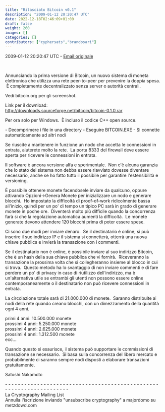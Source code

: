 ```yaml
---
title: "Rilasciato Bitcoin v0.1"
description: "2009-01-12 20:20:47 UTC"
date: 2022-12-18T02:46:09+01:00
draft: false
weight: 260
images: []
categories: []
contributors: ["cyphersats","brandosari"]
---
```


2009-01-12 20:20:47 UTC - [Email originale](https://www.metzdowd.com/pipermail/cryptography/2009-January/014994.html)

<br>

Annunciando la prima versione di Bitcoin, un nuovo sistema di moneta elettronica che utilizza una rete peer-to-peer per prevenire la doppia spesa. &nbsp;È completamente decentralizzato senza server o autorità centrali.

Vedi bitcoin.org per gli screenshot.

Link per il download:<br>
<http://downloads.sourceforge.net/bitcoin/bitcoin-0.1.0.rar>

Per ora solo per Windows. &nbsp;È incluso il codice C++ open source.

\- Decomprimere i file in una directory
\- Eseguire BITCOIN.EXE
\- Si connette automaticamente ad altri nodi

Se riuscite a mantenere in funzione un nodo che accetta le connessioni in entrata, aiuterete molto la rete. &nbsp;La porta 8333 del firewall deve essere aperta per ricevere le connessioni in entrata.

Il software è ancora versione alfa e sperimentale. &nbsp;Non c'è alcuna garanzia che lo stato del sistema non debba essere riavviato dovesse diventare necessario, anche se ho fatto tutto il possibile per garantire l'estensibilità e versioning.

È possibile ottenere monete facendosele inviare da qualcuno, oppure attivando Opzioni->Genera Monete per inizializzare un nodo e generare blocchi. &nbsp;Ho impostato la difficoltà di proof-of-work ridicolmente bassa all'inizio, quindi per un po' di tempo un tipico PC sarà in grado di generare monete in poche ore. &nbsp;Diventerà molto più difficile quando la concorrenza farà sì che la regolazione automatica aumenti la difficoltà. &nbsp;Le monete generate devono attendere 120 blocchi prima di poter essere spese.

Ci sono due modi per inviare denaro. &nbsp;Se il destinatario è online, si può inserire il suo indirizzo IP e il sistema si connetterà, otterrà una nuova chiave pubblica e invierà la transazione con i commenti. 

Se il destinatario non è online, è possibile inviare al suo indirizzo Bitcoin, che è un hash della sua chiave pubblica che vi fornirà. &nbsp;Riceveranno la transazione la prossima volta che si collegheranno insieme al blocco in cui si trova. &nbsp;Questo metodo ha lo svantaggio di non inviare commenti e di fare perdere un po' di privacy in caso di riutilizzo dell’indirizzo, ma è un'alternativa utile se entrambi gli utenti non possono essere online contemporaneamente o il destinatario non può ricevere connessioni in entrata.

La circolazione totale sarà di 21.000.000 di monete. &nbsp;Saranno distribuite ai nodi della rete quando creano blocchi, con un dimezzamento della quantità ogni 4 anni.

primi 4 anni: 10.500.000 monete<br>
prossimi 4 anni: 5.250.000 monete<br>
prossimi 4 anni: 2.625.000 monete<br>
prossimi 4 anni: 1.312.500 monete<br>
ecc...

Quando questo si esaurisce, il sistema può supportare le commissioni di transazione se necessario. &nbsp;Si basa sulla concorrenza del libero mercato e probabilmente ci saranno sempre nodi disposti a elaborare transazioni gratuitamente.

Satoshi Nakamoto

\- \- \- \- \- \- \- \- \- \- \- \- \- \- \- \- \- \- \- \- \- \- \- \- \- \- \- \- \- \- \- \- \- \- \- \- \- \- \- \- \- \- \- \- \- \- \- \- \- \- \- \- \- \- \- \- \- \- \- \- \- \- \- \- \- \- \- \-<br>
La Cryptography Mailing List<br>
Annulla l'iscrizione inviando "unsubscribe cryptography" a majordomo su metzdowd.com
